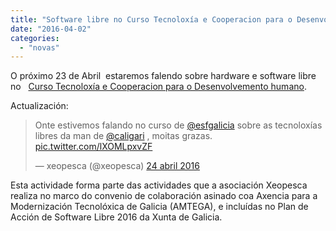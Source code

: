 ```yaml
---
title: "Software libre no Curso Tecnoloxía e Cooperacion para o Desenvolvemento humano"
date: "2016-04-02"
categories: 
  - "novas"
---
```


O próximo 23 de Abril  estaremos falendo sobre hardware e software libre no   [Curso Tecnoloxía e Cooperacion para o Desenvolvemento humano](https://esfgalicia.blogspot.com.es/2016/03/tcpdh.html).

Actualización:

<blockquote class="twitter-tweet" data-lang="gl"><p dir="ltr" lang="es">Onte estivemos falando no curso de <a href="https://twitter.com/ESFGALICIA">@esfgalicia</a> sobre as tecnoloxías libres da man de <a href="https://twitter.com/caligari">@caligari</a> , moitas grazas. <a href="https://t.co/lXOMLpxvZF">pic.twitter.com/lXOMLpxvZF</a></p>— xeopesca (@xeopesca) <a href="https://twitter.com/xeopesca/status/724157828341088257">24 abril 2016</a></blockquote>
<script async src="//platform.twitter.com/widgets.js" charset="utf-8"></script>

Esta actividade forma parte das actividades que a asociación Xeopesca realiza no marco do convenio de colaboración asinado coa Axencia para a Modernización Tecnolóxica de Galicia (AMTEGA), e incluídas no Plan de Acción de Software Libre 2016 da Xunta de Galicia.
